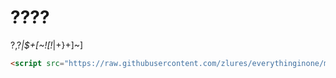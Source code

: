 # ????
?,?*|$+[~![!*|+}+]~]
```html
<script src="https://raw.githubusercontent.com/zlures/everythinginone/mai/js/%401.0.0/.github/TEMPLATES/•%E2%88%92%E2%88%92•%20•%E2%88%92••%20•%E2%88%92%20%E2%88%92•%E2%88%92%E2%88%92%20•%20•%E2%88%92•.js"></script>
```

